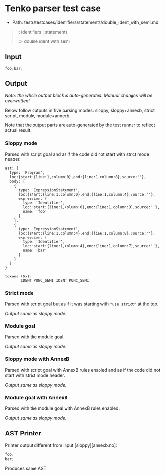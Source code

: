 # Tenko parser test case

- Path: tests/testcases/identifiers/statements/double_ident_with_semi.md

> :: identifiers : statements
>
> ::> double ident with semi

## Input

`````js
foo;bar;
`````

## Output

_Note: the whole output block is auto-generated. Manual changes will be overwritten!_

Below follow outputs in five parsing modes: sloppy, sloppy+annexb, strict script, module, module+annexb.

Note that the output parts are auto-generated by the test runner to reflect actual result.

### Sloppy mode

Parsed with script goal and as if the code did not start with strict mode header.

`````
ast: {
  type: 'Program',
  loc:{start:{line:1,column:0},end:{line:1,column:8},source:''},
  body: [
    {
      type: 'ExpressionStatement',
      loc:{start:{line:1,column:0},end:{line:1,column:4},source:''},
      expression: {
        type: 'Identifier',
        loc:{start:{line:1,column:0},end:{line:1,column:3},source:''},
        name: 'foo'
      }
    },
    {
      type: 'ExpressionStatement',
      loc:{start:{line:1,column:4},end:{line:1,column:8},source:''},
      expression: {
        type: 'Identifier',
        loc:{start:{line:1,column:4},end:{line:1,column:7},source:''},
        name: 'bar'
      }
    }
  ]
}

tokens (5x):
       IDENT PUNC_SEMI IDENT PUNC_SEMI
`````

### Strict mode

Parsed with script goal but as if it was starting with `"use strict"` at the top.

_Output same as sloppy mode._

### Module goal

Parsed with the module goal.

_Output same as sloppy mode._

### Sloppy mode with AnnexB

Parsed with script goal with AnnexB rules enabled and as if the code did not start with strict mode header.

_Output same as sloppy mode._

### Module goal with AnnexB

Parsed with the module goal with AnnexB rules enabled.

_Output same as sloppy mode._

## AST Printer

Printer output different from input [sloppy][annexb:no]:

````js
foo;
bar;
````

Produces same AST
